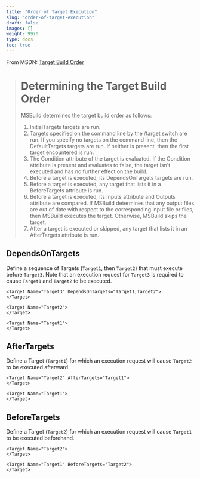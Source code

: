 ```yaml
---
title: "Order of Target Execution"
slug: "order-of-target-execution"
draft: false
images: []
weight: 9970
type: docs
toc: true
---
```


From MSDN: [Target Build Order][1]

> # Determining the Target Build Order # 
> MSBuild determines the target build order as follows:
>  1. InitialTargets targets are run.
>  2. Targets specified on the command line by the /target switch are run.
>     If you specify no targets on the command line, then the
>     DefaultTargets targets are run. If neither is present, then the
>     first target encountered is run.
>  2. The Condition attribute of the target is evaluated. If the Condition
>     attribute is present and evaluates to false, the target isn't
>     executed and has no further effect on the build.
>  2. Before a target is executed, its DependsOnTargets targets are run.    
>  2. Before a target is executed, any target that lists it in a
>     BeforeTargets attribute is run.
>  2. Before a target is executed, its Inputs attribute and Outputs
>     attribute are compared. If MSBuild determines that any output files
>     are out of date with respect to the corresponding input file or
>     files, then MSBuild executes the target. Otherwise, MSBuild skips
>     the target.
>  2. After a target is executed or skipped, any target that lists it in
>     an AfterTargets attribute is run.

  [1]: https://msdn.microsoft.com/en-us/library/ee216359.aspx

## DependsOnTargets
Define a sequence of Targets (`Target1`, then `Target2`) that must execute before `Target3`. Note that an execution request for `Target3` is required to cause `Target1` and `Target2` to be executed.

    <Target Name="Target3" DependsOnTargets="Target1;Target2">
    </Target>

    <Target Name="Target2">
    </Target> 
    
    <Target Name="Target1">
    </Target> 


## AfterTargets
Define a Target (`Target1`) for which an execution request will cause `Target2` to be executed afterward.

    <Target Name="Target2" AfterTargets="Target1">
    </Target> 
    
    <Target Name="Target1">
    </Target> 


## BeforeTargets
Define a Target (`Target2`) for which an execution request will cause `Target1` to be executed beforehand.

    <Target Name="Target2">
    </Target> 
    
    <Target Name="Target1" BeforeTargets="Target2">
    </Target> 

